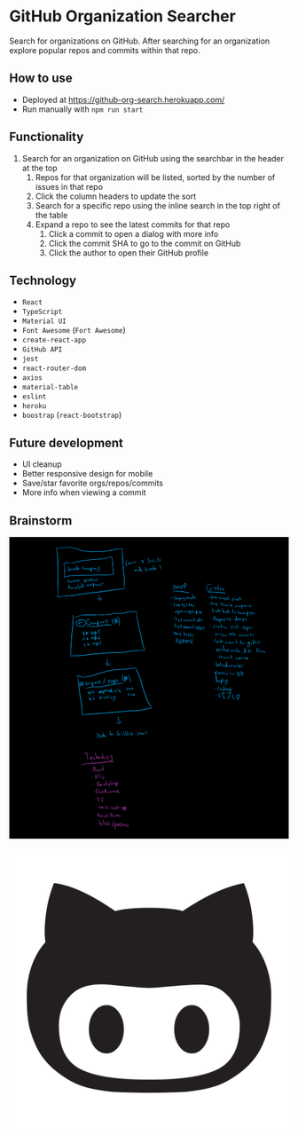 # GitHub Organization Searcher

Search for organizations on GitHub. After searching for an organization explore popular repos and commits within that repo.

## How to use

- Deployed at https://github-org-search.herokuapp.com/
- Run manually with `npm run start`

## Functionality

1. Search for an organization on GitHub using the searchbar in the header at the top
   1. Repos for that organization will be listed, sorted by the number of issues in that repo
   2. Click the column headers to update the sort
   3. Search for a specific repo using the inline search in the top right of the table
   4. Expand a repo to see the latest commits for that repo
      1. Click a commit to open a dialog with more info
      2. Click the commit SHA to go to the commit on GitHub
      3. Click the author to open their GitHub profile

## Technology

- `React`
- `TypeScript`
- `Material UI`
- `Font Awesome` (`Fort Awesome`)
- `create-react-app`
- `GitHub API`
- `jest`
- `react-router-dom`
- `axios`
- `material-table`
- `eslint`
- `heroku`
- `boostrap` (`react-bootstrap`)

## Future development

- UI cleanup
- Better responsive design for mobile
- Save/star favorite orgs/repos/commits
- More info when viewing a commit

## Brainstorm

![brainstorm](readme-resources/brainstorm.png)

![octocat](public/favicon.png)
